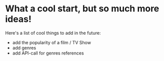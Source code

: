 # What a cool start, but so much more ideas!

Here's a list of cool things to add in the future:

- add the popularity of a film / TV Show
- add genres
- add API-call for genres references
